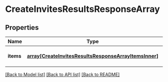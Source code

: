 # CreateInvitesResultsResponseArray

## Properties
Name | Type | Description | Notes
------------ | ------------- | ------------- | -------------
**items** | [**array[CreateInvitesResultsResponseArrayItemsInner]**](CreateInvitesResultsResponseArrayItemsInner.md) |  | [optional] [default to null]

[[Back to Model list]](../README.md#documentation-for-models) [[Back to API list]](../README.md#documentation-for-api-endpoints) [[Back to README]](../README.md)


